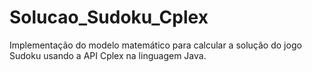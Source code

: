 # Solucao_Sudoku_Cplex
Implementação do modelo matemático para calcular a solução do jogo Sudoku usando a API Cplex na linguagem Java.


